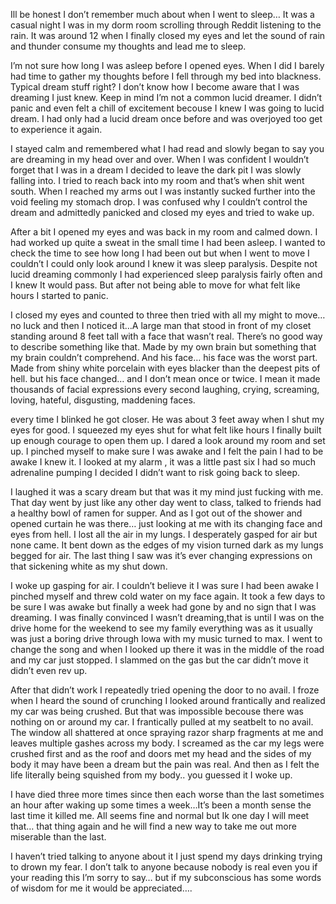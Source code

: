 Ill be honest I don’t remember much about when I went to sleep… It was a casual night I was in my dorm room scrolling through Reddit listening to the rain. It was around 12 when I finally closed my eyes and let the sound of rain and thunder consume my thoughts and lead me to sleep.

   I’m not sure how long I was asleep before I opened eyes. When I did I barely had time to gather my thoughts before I fell through my bed into blackness. Typical dream stuff right? I don’t know how I become aware that I was dreaming I just knew. Keep in mind I’m not a common lucid dreamer. I didn’t panic and even felt a chill of excitement becouse I knew I was going to lucid dream. I had only had a lucid dream once before and was overjoyed too get to experience it again. 

   I stayed calm and remembered what I had read and slowly began to say you are dreaming in my head over and over. When I was confident I wouldn’t forget that I was in a dream I decided to leave the dark pit I was slowly falling into. I tried to reach back into my room and that’s when shit went south. When I reached my arms out I was instantly sucked further into the void feeling my stomach drop. I was confused why I couldn’t control the dream and admittedly panicked and closed my eyes and tried to wake up. 

   After a bit I opened my eyes and was back in my room and calmed down. I had worked up quite a sweat in the small time I had been asleep. I wanted to check the time to see how long I had been out but when I went to move I couldn’t I could only look around I knew it was sleep paralysis. Despite not lucid dreaming commonly I had experienced sleep paralysis fairly often and I knew It would pass. But after not being able to move for what felt like hours I started to panic. 

   I closed my eyes and counted to three then tried with all my might to move… no luck and then I noticed it…A large man that stood in front of my closet standing around 8 feet tall with a face that wasn’t real. There’s no good way to describe something like that. Made by my own brain but something that my brain couldn’t comprehend. And his face… his face was the worst part. Made from shiny white porcelain with eyes blacker than the deepest pits of hell. but his face changed… and I don’t mean once or twice. I mean it made thousands of facial expressions every second laughing, crying, screaming, loving, hateful, disgusting, maddening faces. 

   every time I blinked he got closer. He was about 3 feet away when I shut my eyes for good. I squeezed my eyes shut for what felt like hours I finally built up enough courage to open them up. I dared a look around my room and set up. I pinched myself to make sure I was awake and I felt the pain I had to be awake I knew it. I looked at my alarm , it was a little past six I had so much adrenaline pumping I decided I didn’t want to risk going back to sleep. 

   I laughed it was a scary dream but that was it my mind just fucking with me. That day went by just like any other day went to class, talked to friends had a healthy bowl of ramen for supper. And as I got out of the shower and opened curtain he was there… just looking at me with its changing face and eyes from hell. I lost all the air in my lungs. I desperately gasped for air but none came. It bent down as the edges of my vision turned dark as my lungs begged for air.
The last thing I saw was it’s ever changing expressions on that sickening white as my shut down. 

   I woke up gasping for air. I couldn’t believe it I was sure I had been awake I pinched myself and threw cold water on my face again. It took a few days to be sure I was awake but finally a week had gone by and no sign that I was dreaming. I was finally convinced I wasn’t dreaming,that is until I was on the drive home for the weekend to see my family everything was as it usually was just a boring drive through Iowa with my music turned to max. I went to change the song and when I looked up there it was in the middle of the road and my car just stopped. I slammed on the gas but the car didn’t move it didn’t even rev up. 

   After that didn’t work I repeatedly tried opening the door to no avail. I froze when I heard the sound of crunching I looked around frantically and realized my car was being crushed. But that was impossible becouse there was nothing on or around my car. I frantically pulled at my seatbelt to no avail. The window all shattered at once spraying razor sharp fragments at me and leaves multiple gashes across my body. I screamed as the car my legs were crushed first and as the roof and doors met my head and the sides of my body it may have been a dream but the pain was real. And then as I felt the life literally being squished from my body.. you guessed it I woke up. 

   I have died three more times since then each worse than the last sometimes an hour after waking up some times a week…It’s been a month sense the last time it killed me. All seems fine and normal but Ik one day I will meet that… that thing again and he will find a new way to take me out more miserable than the last. 

   I haven’t tried talking to anyone about it I just spend my days drinking trying to drown my fear. I don’t talk to anyone because nobody is real even you if your reading this I’m sorry to say… but if my subconscious has some words of wisdom for me it would be appreciated….